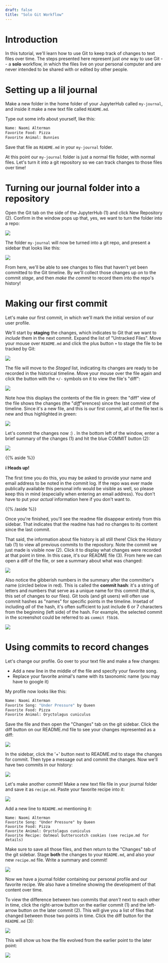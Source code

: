 ```yaml
---
draft: false
title: "Solo Git Workflow"
---
```


# Introduction

In this tutorial, we'll learn how to use Git to keep track of changes to text files over time. The steps presented here represent just _one_ way to use Git -- a **solo** workflow, in which the files live on your personal computer and are never intended to be shared with or edited by other people.

# Setting up a lil journal

Make a new folder in the home folder of your JupyterHub called `my-journal`, and inside it make a new text file called `README.md`. 

Type out some info about yourself, like this:

```bash
Name: Naomi Alterman
Favorite Food: Pizza
Favorite Animal: Bunnies
```

Save that file as `README.md` in your `my-journal` folder.

At this point our `my-journal` folder is just a normal file folder, with normal files. Let's turn it into a git repository so we can track changes to those files over time!

# Turning our journal folder into a repository

Open the Git tab on the side of the JupyterHub (1) and click New Repository (2). Confirm in the window pops up that, yes, we want to turn the folder into a repo:

![](./img/git-init.png)

The folder `my-journal` will now be turned into a git repo, and present a sidebar that looks like this:

![](./img/changes.png)

From here, we'll be able to see changes to files that haven't yet been committed to the Git timeline. By we'll collect those changes up on to the commit *stage*, and then *make the commit* to record them into the repo's history!

# Making our first commit

Let's make our first commit, in which we'll mark the initial version of our user profile.

We'll start by **staging** the changes, which indicates to Git that we want to _include_ them in the next commit. Expand the list of "Untracked Files". Move your mouse over `README.md` and click the plus button `+` to stage the file to be tracked by Git:

![](./img/track-readme.png)

The file will move to the *Staged* list, indicating its changes are ready to be recorded in the historical timeline. Move your mouse over the file again and click the button with the `+/-` symbols on it to view the file's "diff":

![](./img/diff-button.png)


 Note how this displays the contents of the file in green: the "diff" view of the file shows the changes (the "_diff_"erences) since the last commit of the timeline. Since it's a new file, and this is our first commit, all of the file text is new and thus highlighted in green:

![](./img/diff-view.png)

Let's commit the changes now :) . In the bottom left of the window, enter a brief summary of the changes (1) and hit the blue COMMIT button (2):

![](./img/commit-message.png)

{{% aside %}}

**ℹ️ Heads up!**

The first time you do this, you may be asked to provide your name and email address to be noted in the commit log. If the repo was ever made publically available this personal info would be visible as well, so please keep this in mind (especially when entering an email address). You don't have to put your _actual_ information here if you don't want to.

{{% /aside %}}

Once you're finished, you'll see the readme file disappear entirely from this sidebar. That indicates that the readme has had no changes to its content since the last commit.

That said, the information about file history is all still there! Click the History tab (1) to view all previous commits to the repository. Note the commit we just made is visible now (2). Click it to display what changes were recorded at that point in time. In this case, it's our README file (3). From here we can open a diff of the file, or see a summary about what was changed:

![](./img/history-view.png)

Also notice the gibberish numbers in the summary after the committer's name (circled below in red). This is called the **commit hash**: it's a string of letters and numbers that serve as a unique name for this commit (that is, this set of changes to our files). Git tools (and git users) will often use commit hashes as "names" for specific points in the timeline. Insetad of including _all_ of the hash, it's often sufficient to just include 6 or 7 characters from the beginning (left side) of the hash. For example, the selected commit in the screenshot could be referred to as `commit f5b16`.

![](./img/hash.png)

# Using commits to record changes

Let's change our profile. Go over to your text file and make a few changes:
- Add a new line in the middle of the file and specify your favorite song. 
- Replace your favorite animal's name with its taxonomic name (you may have to google it)


My profile now looks like this:

```bash
Name: Naomi Alterman
Favorite Song: "Under Pressure" by Queen
Favorite Food: Pizza
Favorite Animal: Oryctolagus cuniculus
```

Save the file and then open the "Changes" tab on the git sidebar. Click the diff button on our README.md file to see your changes represented as a diff:

![](./img/diff-changes.png)

In the sidebar, click the '+' button next to README.md to stage the changes for commit. Then type a message out and commit the changes. Now we'll have two commits in our history:

![](./img/two-commits.png)

Let's make another commit! Make a new text file file in your journal folder and save it as `recipe.md`. Paste your favorite recipe into it:

![](./img/recipe.png)

Add a new line to `README.md` mentioning it:

```plaintext
Name: Naomi Alterman
Favorite Song: "Under Pressure" by Queen
Favorite Food: Pizza
Favorite Animal: Oryctolagus cuniculus
Favorite Recipe: Oatmeal butterscotch cookies (see recipe.md for details)
```

Make sure to save all those files, and then return to the "Changes" tab of the git sidebar. Stage **both** the changes to your `README.md`, and also your new `recipe.md` file. Write a summary and commit!

![](./img/third-commit.png)

Now we have a journal folder containing our personal profile and our favorite recipe. We also have a timeline showing the development of that content over time.

To view the difference between two commits that _aren't_ next to each other in time, click the right-arrow button on the earlier commit (1) and the left-arrow button on the later commit (2). This will give you a list of files that changed between those two points in time. Click the diff button for the `README.md` (3):

![](./img/diff-big.png)

This will show us how the file evolved from the earlier point to the later point:

![](./img/diff-big-2.png)

